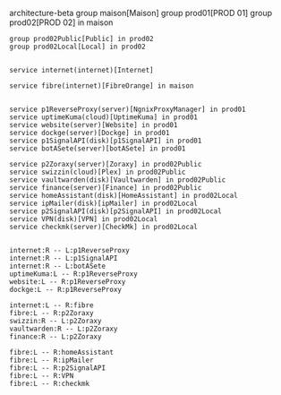 architecture-beta
    group maison[Maison]
    group prod01[PROD 01]
    group prod02[PROD 02] in maison

    group prod02Public[Public] in prod02
    group prod02Local[Local] in prod02


    service internet(internet)[Internet]

    service fibre(internet)[FibreOrange] in maison


    service p1ReverseProxy(server)[NgnixProxyManager] in prod01
    service uptimeKuma(cloud)[UptimeKuma] in prod01
    service website(server)[Website] in prod01
    service dockge(server)[Dockge] in prod01
    service p1SignalAPI(disk)[p1SignalAPI] in prod01
    service botASete(server)[botASete] in prod01

    service p2Zoraxy(server)[Zoraxy] in prod02Public
    service swizzin(cloud)[Plex] in prod02Public
    service vaultwarden(disk)[Vaultwarden] in prod02Public
    service finance(server)[Finance] in prod02Public
    service homeAssistant(disk)[HomeAssistant] in prod02Local
    service ipMailer(disk)[ipMailer] in prod02Local
    service p2SignalAPI(disk)[p2SignalAPI] in prod02Local
    service VPN(disk)[VPN] in prod02Local
    service checkmk(server)[CheckMk] in prod02Local


    internet:R -- L:p1ReverseProxy
    internet:R -- L:p1SignalAPI
    internet:R -- L:botASete
    uptimeKuma:L -- R:p1ReverseProxy
    website:L -- R:p1ReverseProxy
    dockge:L -- R:p1ReverseProxy

    internet:L -- R:fibre
    fibre:L -- R:p2Zoraxy
    swizzin:R -- L:p2Zoraxy
    vaultwarden:R -- L:p2Zoraxy
    finance:R -- L:p2Zoraxy

    fibre:L -- R:homeAssistant
    fibre:L -- R:ipMailer
    fibre:L -- R:p2SignalAPI
    fibre:L -- R:VPN
    fibre:L -- R:checkmk